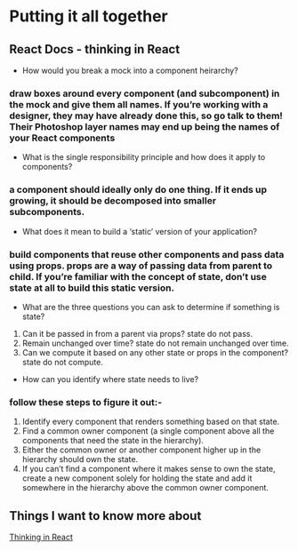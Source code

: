 # Putting it all together

## React Docs - thinking in React

- How would you break a mock into a component heirarchy?

### draw boxes around every component (and subcomponent) in the mock and give them all names. If you’re working with a designer, they may have already done this, so go talk to them! Their Photoshop layer names may end up being the names of your React components

- What is the single responsibility principle and how does it apply to components?

### a component should ideally only do one thing. If it ends up growing, it should be decomposed into smaller subcomponents.

- What does it mean to build a ‘static’ version of your application?

### build components that reuse other components and pass data using props. props are a way of passing data from parent to child. If you’re familiar with the concept of state, don’t use state at all to build this static version.

- What are the three questions you can ask to determine if something is state?

1. Can it be passed in from a parent via props? state do not pass.
2. Remain unchanged over time?  state do not remain unchanged over time.
3. Can we compute it based on any other state or props in the component? state do not compute.

- How can you identify where state needs to live?

### follow these steps to figure it out:-

1. Identify every component that renders something based on that state.
2. Find a common owner component (a single component above all the components that need the state in the hierarchy).
3. Either the common owner or another component higher up in the hierarchy should own the state.
4. If you can’t find a component where it makes sense to own the state, create a new component solely for holding the state and add it somewhere in the hierarchy above the common owner component.

## Things I want to know more about
[Thinking in React](https://reactjs.org/docs/thinking-in-react.html)
